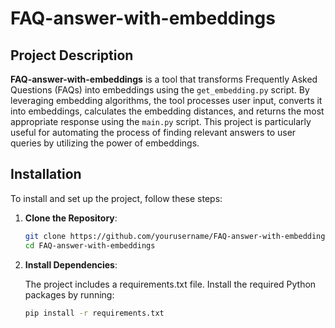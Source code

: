 # FAQ-answer-with-embeddings

## Project Description

**FAQ-answer-with-embeddings** is a tool that transforms Frequently Asked Questions (FAQs) into embeddings using the `get_embedding.py` script. By leveraging embedding algorithms, the tool processes user input, converts it into embeddings, calculates the embedding distances, and returns the most appropriate response using the `main.py` script. This project is particularly useful for automating the process of finding relevant answers to user queries by utilizing the power of embeddings.

## Installation

To install and set up the project, follow these steps:

1. **Clone the Repository**:
   ```bash
   git clone https://github.com/yourusername/FAQ-answer-with-embeddings.git
   cd FAQ-answer-with-embeddings

2. **Install Dependencies**:

    The project includes a requirements.txt file. Install the required Python packages by running:
   ```bash
   pip install -r requirements.txt